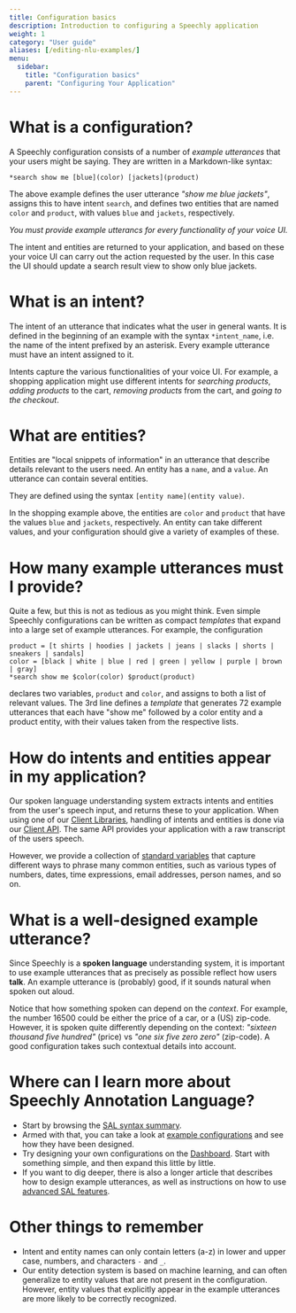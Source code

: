 ```yaml
---
title: Configuration basics
description: Introduction to configuring a Speechly application
weight: 1
category: "User guide"
aliases: [/editing-nlu-examples/]
menu:
  sidebar:
    title: "Configuration basics"
    parent: "Configuring Your Application"
---
```

# What is a configuration?
A Speechly configuration consists of a number of *example utterances* that your users might be saying. They are written in a Markdown-like syntax:
```
*search show me [blue](color) [jackets](product)
```
The above example defines the user utterance *"show me blue jackets"*, assigns this to have intent `search`, and defines two entities that are named `color` and `product`, with values `blue` and `jackets`, respectively.

*You must provide example utterancs for every functionality of your voice UI.*

The intent and entities are returned to your application, and based on these your voice UI can carry out the action requested by the user. In this case the UI should update a search result view to show only blue jackets.

# What is an intent?
The intent of an utterance that indicates what the user in general wants. It is defined in the beginning of an example with the syntax `*intent_name`, i.e. the name of the intent prefixed by an asterisk. Every example utterance must have an intent assigned to it.

Intents capture the various functionalities of your voice UI. For example, a shopping application might use different intents for *searching products*, *adding products* to the cart, *removing products* from the cart, and *going to the checkout*.

# What are entities?
Entities are "local snippets of information" in an utterance that describe details relevant to the users need. An entity has a `name`, and a `value`. An utterance can contain several entities.

They are defined using the syntax `[entity name](entity value)`.

In the shopping example above, the entities are `color` and `product` that have the values `blue` and `jackets`, respectively. An entity can take different values, and your configuration should give a variety of examples of these.

# How many example utterances must I provide?
Quite a few, but this is not as tedious as you might think. Even simple Speechly configurations can be written as compact *templates* that expand into a large set of example utterances. For example, the configuration
```
product = [t shirts | hoodies | jackets | jeans | slacks | shorts | sneakers | sandals]
color = [black | white | blue | red | green | yellow | purple | brown | gray]
*search show me $color(color) $product(product)
```
declares two variables, `product` and `color`, and assigns to both a list of relevant values. The 3rd line defines a *template* that generates 72 example utterances that each have "show me" followed by a color entity and a product entity, with their values taken from the respective lists.

# How do intents and entities appear in my application?
Our spoken language understanding system extracts intents and entities from the user's speech input, and returns these to your application. When using one of our [Client Libraries](/client-libraries/), handling of intents and entities is done via our [Client API](/client-libraries/client-api-reference). The same API provides your application with a raw transcript of the users speech.



However, we provide a collection of [standard variables](/slu-examples/standard-variables/) that capture different ways to phrase many common entities, such as various types of numbers, dates, time expressions, email addresses, person names, and so on.

# What is a well-designed example utterance?
Since Speechly is a **spoken language** understanding system, it is important to use example utterances that as precisely as possible reflect how users **talk**. An example utterance is (probably) good, if it sounds natural when spoken out aloud.

Notice that how something spoken can depend on the *context*. For example, the number 16500 could be either the price of a car, or a (US) zip-code. However, it is spoken quite differently depending on the context: *"sixteen thousand five hundred"* (price) vs *"one six five zero zero"* (zip-code). A good configuration takes such contextual details into account.

# Where can I learn more about Speechly Annotation Language?
- Start by browsing the [SAL syntax summary](/slu-examples/cheat-sheet/).
- Armed with that, you can take a look at [example configurations](/slu-examples/example-configuration/) and see how they have been designed.
- Try designing your own configurations on the [Dashboard](https://api.speechly.com). Start with something simple, and then expand this little by little.
- If you want to dig deeper, there is also a longer article that describes how to design example utterances, as well as instructions on how to use [advanced SAL features](slu-examples/advanced-features/).

# Other things to remember
- Intent and entity names can only contain letters (a-z) in lower and upper case, numbers, and characters `-` and `_`.
- Our entity detection system is based on machine learning, and can often generalize to entity values that are not present in the configuration. However, entity values that explicitly appear in the example utterances are more likely to be correctly recognized.
